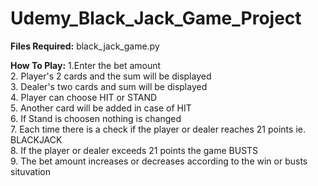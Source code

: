 # Udemy_Black_Jack_Game_Project

**Files Required:**
black_jack_game.py

**How To Play:**
1.Enter the bet amount</br>
2. Player's 2 cards and the sum will be displayed</br>
3. Dealer's two cards and sum will be displayed</br>
4. Player can choose HIT or STAND</br>
5. Another card will be added in case of HIT</br>
6. If Stand is choosen nothing is changed</br>
7. Each time there is a check if the player or dealer reaches 21 points ie. BLACKJACK</br>
8. If the player or dealer exceeds 21 points the game BUSTS</br>
9. The bet amount increases or decreases according to the win or busts situvation</br>

